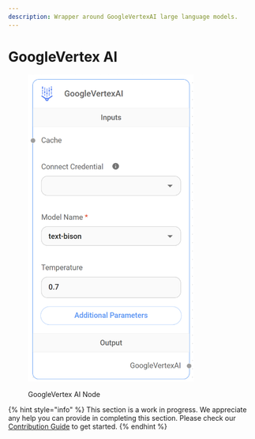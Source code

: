 ```yaml
---
description: Wrapper around GoogleVertexAI large language models.
---
```


# GoogleVertex AI

<figure><img src="../../../.gitbook/assets/image (4) (1) (1) (1) (1) (1) (1).png" alt="" width="336"><figcaption><p>GoogleVertex AI Node</p></figcaption></figure>

{% hint style="info" %}
This section is a work in progress. We appreciate any help you can provide in completing this section. Please check our [Contribution Guide](broken-reference) to get started.
{% endhint %}
